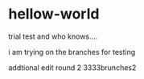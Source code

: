 # hellow-world
trial test and who knows....

i am trying on the branches for testing

addtional edit round 2 3333brunches2
